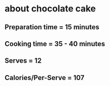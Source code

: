 # about chocolate cake

## Preparation time = 15 minutes
## Cooking time = 35 - 40 minutes
## Serves = 12
## Calories/Per-Serve = 107
